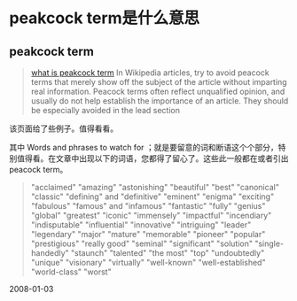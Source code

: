 # peakcock term是什么意思

## peakcock term

> [what is peakcock term](https://tor-proxy.net/cgi-bin/nph-proxy_jap.cgi/011010A/http/en.wikipedia.org/wiki/Wikipedia:Avoid_peacock_terms)
> In Wikipedia articles, try to avoid peacock terms that merely show off the subject of the article without imparting real information. Peacock terms often reflect unqualified opinion, and usually do not help establish the importance of an article. They should be especially avoided in the lead section

该页面给了些例子。值得看看。

其中 Words and phrases to watch for ；就是要留意的词和断语这个个部分，特别值得看。在文章中出现以下的词语，您都得了留心了。这些此一般都在或者引出peacock term。

> "acclaimed"
> "amazing"
> "astonishing"
> "beautiful"
> "best"
> "canonical"
> "classic"
> "defining" and "definitive"
> "eminent"
> "enigma"
> "exciting"
> "fabulous"
> "famous" and "infamous"
> "fantastic"
> "fully"
> "genius"
> "global"
> "greatest"
> "iconic"
> "immensely"
> "impactful"
> "incendiary"
> "indisputable"
> "influential"
> "innovative"
> "intriguing"
> "leader"
> "legendary"
> "major"
> "mature"
> "memorable"
> "pioneer"
> "popular"
> "prestigious"
> "really good"
> "seminal"
> "significant"
> "solution"
> "single-handedly"
> "staunch"
> "talented"
> "the most"
> "top"
> "undoubtedly"
> "unique"
> "visionary"
> "virtually"
> "well-known"
> "well-established"
> "world-class"
> "worst"


2008-01-03